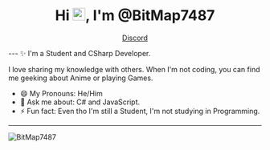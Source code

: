 <h1 align="center">Hi <img src="https://media.giphy.com/media/hvRJCLFzcasrR4ia7z/giphy.gif" width="25px">, I'm @BitMap7487</h1>
<p align="center">
  <a href="https://discord.gg/V9uPGzMYNJ">Discord</a>
</p>
---
✨ I'm a Student and CSharp Developer. 

I love sharing my knowledge with others. When I'm not coding, you can find me geeking about Anime or playing Games.

- 😄 My Pronouns: He/Him
- 💬 Ask me about: C# and JavaScript.
- ⚡ Fun fact: Even tho I'm still a Student, I'm not studying in Programming.

---

<p><img align="center" src="https://github-readme-stats.vercel.app/api?username=BitMap7487&show_icons=true&theme=dark" alt="BitMap7487" /></p>
